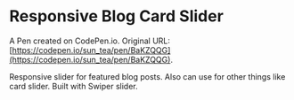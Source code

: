 # Responsive Blog Card Slider 

A Pen created on CodePen.io. Original URL: [https://codepen.io/sun_tea/pen/BaKZQQG](https://codepen.io/sun_tea/pen/BaKZQQG).

Responsive slider for featured blog posts. Also can use for other things like card slider. Built with Swiper slider. 

